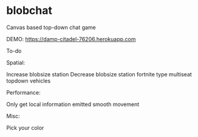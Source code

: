 # blobchat
Canvas based top-down chat game

DEMO:
https://damp-citadel-76206.herokuapp.com





To-do

Spatial:

Increase blobsize station
Decrease blobsize station
fortnite type multiseat topdown vehicles

Performance: 

Only get local information emitted
smooth movement

Misc:

Pick your color